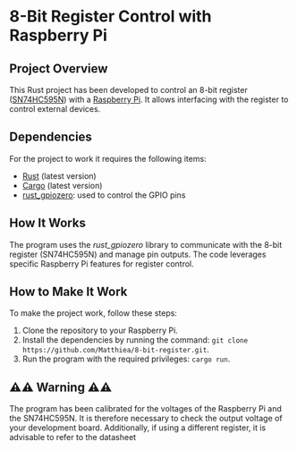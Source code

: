 # 8-Bit Register Control with Raspberry Pi

## Project Overview
This Rust project has been developed to control an 8-bit register ([SN74HC595N](https://www.mouser.it/ProductDetail/Texas-Instruments/SN74HC595N?qs=IEl3ej0IqwBTHkYa8XPoMQ%3D%3D)) with a [Raspberry Pi](https://www.raspberrypi.com). It allows interfacing with the register to control external devices.

## Dependencies
For the project to work it requires the following items:
  -  [Rust](https://www.rust-lang.org/it "The best programing language ever") (latest version)
  -  [Cargo](https://github.com/rust-lang/cargo) (latest version) 
  -  [rust_gpiozero](https://docs.rs/rust_gpiozero/latest/rust_gpiozero/): used to control the GPIO pins

## How It Works
The program uses the *rust_gpiozero* library to communicate with the 8-bit register (SN74HC595N) and manage pin outputs. The code leverages specific Raspberry Pi features for register control.

## How to Make It Work
To make the project work, follow these steps:
1. Clone the repository to your Raspberry Pi.
2. Install the dependencies by running the command: `git clone https://github.com/Matthiea/8-bit-register.git`.
3. Run the program with the required privileges: `cargo run`.



## ⚠️⚠️ Warning ⚠️⚠️

The program has been calibrated for the voltages of the Raspberry Pi and the SN74HC595N. It is therefore necessary to check the output voltage of your development board. Additionally, if using a different register, it is advisable to refer to the datasheet

